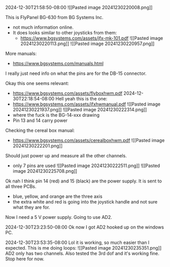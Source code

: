 2024-12-30T21:58:50-08:00
![[Pasted image 20241230220008.png]]

This is FlyPanel BG-630 from BG Systems Inc.
- not much information online.
- It does looks similar to other joysticks from them:
	- https://www.bgsystems.com/assets/jfx-mk-101.pdf
![[Pasted image 20241230220113.png]]
![[Pasted image 20241230220957.png]]



More manuals:
- https://www.bgsystems.com/manuals.html


I really just need info on what the pins are for the DB-15 connector.

Okay this one seems relevant:
- https://www.bgsystems.com/assets/flyboxhwm.pdf
2024-12-30T22:18:54-08:00
Hell yeah this is the one:
- https://www.bgsystems.com/assets/jfxhwmanual.pdf
![[Pasted image 20241230221937.png]]
![[Pasted image 20241230222314.png]]
- where the fuck is the BG-14-xxx drawing
- Pin 13 and 14 carry power

Checking the cereal box manual:
- https://www.bgsystems.com/assets/cerealboxhwm.pdf
![[Pasted image 20241230222201.png]]


Should just power up and measure all the other channels.
- only 7 pins are used
![[Pasted image 20241230222511.png]]
![[Pasted image 20241230225708.png]]

Ok nah I think pin 14 (red) and 15 (black) are the power supply. It is sent to all three PCBs.
- blue, yellow, and orange are the three axis
- the extra white and red is going into the joystick handle and not sure what they are for.

Now I need a 5 V power supply.
Going to use AD2.

2024-12-30T23:23:50-08:00
Ok now I got AD2 hooked up on the windows PC.

2024-12-30T23:53:35-08:00
Lol it is working, so much easier than I expected.
This is me doing loops:
![[Pasted image 20241230235351.png]]
AD2 only has two channels. Also tested the 3rd dof and it's working fine.
Stop here for now.




